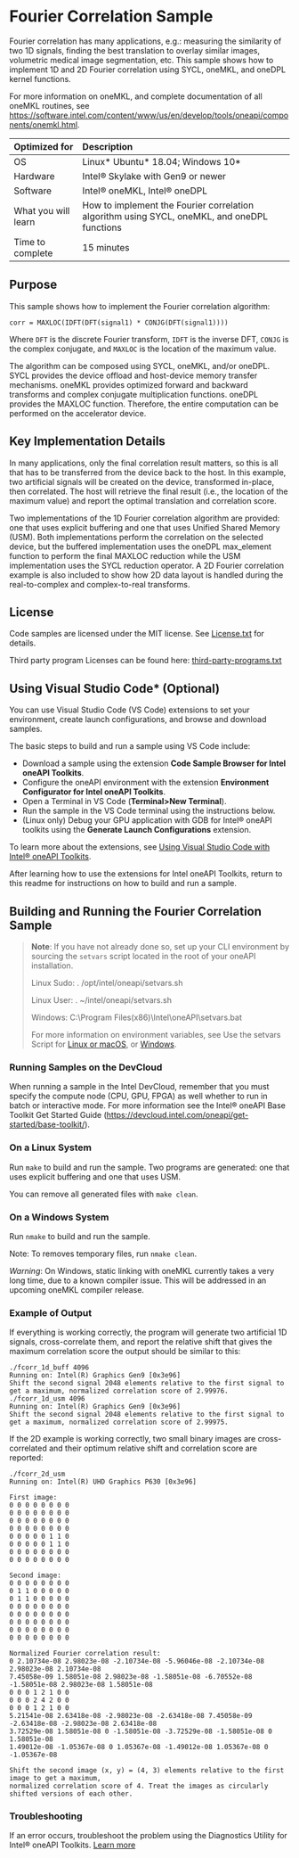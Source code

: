 # Fourier Correlation Sample
Fourier correlation has many applications, e.g.: measuring the similarity of two 1D signals, finding the best translation to overlay similar images, volumetric medical image segmentation, etc. This sample shows how to implement 1D and 2D Fourier correlation using SYCL, oneMKL, and oneDPL kernel functions.

For more information on oneMKL, and complete documentation of all oneMKL routines, see https://software.intel.com/content/www/us/en/develop/tools/oneapi/components/onemkl.html.

| Optimized for       | Description
|:---                 |:---
| OS                  | Linux* Ubuntu* 18.04; Windows 10*
| Hardware            | Intel&reg; Skylake with Gen9 or newer
| Software            | Intel&reg; oneMKL, Intel&reg; oneDPL
| What you will learn | How to implement the Fourier correlation algorithm using SYCL, oneMKL, and oneDPL functions
| Time to complete    | 15 minutes

## Purpose
This sample shows how to implement the Fourier correlation algorithm:

    corr = MAXLOC(IDFT(DFT(signal1) * CONJG(DFT(signal1))))

Where ``DFT`` is the discrete Fourier transform, ``IDFT`` is the inverse DFT, ``CONJG`` is the complex conjugate, and ``MAXLOC`` is the location of the maximum value.

The algorithm can be composed using SYCL, oneMKL, and/or oneDPL. SYCL provides the device offload and host-device memory transfer mechanisms. oneMKL provides optimized forward and backward transforms and complex conjugate multiplication functions. oneDPL provides the MAXLOC function. Therefore, the entire computation can be performed on the accelerator device.

## Key Implementation Details
In many applications, only the final correlation result matters, so this is all that has to be transferred from the device back to the host. In this example, two artificial signals will be created on the device, transformed in-place, then correlated. The host will retrieve the final result (i.e., the location of the maximum value) and report the optimal translation and correlation score.

Two implementations of the 1D Fourier correlation algorithm are provided: one that uses explicit buffering and one that uses Unified Shared Memory (USM). Both implementations perform the correlation on the selected device, but the buffered implementation uses the oneDPL max_element function to perform the final MAXLOC reduction while the USM implementation uses the SYCL reduction operator. A 2D Fourier correlation example is also included to show how 2D data layout is handled during the real-to-complex and complex-to-real transforms.

## License
Code samples are licensed under the MIT license. See [License.txt](https://github.com/oneapi-src/oneAPI-samples/blob/master/License.txt) for details.

Third party program Licenses can be found here: [third-party-programs.txt](https://github.com/oneapi-src/oneAPI-samples/blob/master/third-party-programs.txt)

## Using Visual Studio Code* (Optional)

You can use Visual Studio Code (VS Code) extensions to set your environment, create launch configurations,
and browse and download samples.

The basic steps to build and run a sample using VS Code include:
 - Download a sample using the extension **Code Sample Browser for Intel oneAPI Toolkits**.
 - Configure the oneAPI environment with the extension **Environment Configurator for Intel oneAPI Toolkits**.
 - Open a Terminal in VS Code (**Terminal>New Terminal**).
 - Run the sample in the VS Code terminal using the instructions below.
 - (Linux only) Debug your GPU application with GDB for Intel® oneAPI toolkits using the **Generate Launch Configurations** extension.

To learn more about the extensions, see
[Using Visual Studio Code with Intel® oneAPI Toolkits](https://www.intel.com/content/www/us/en/develop/documentation/using-vs-code-with-intel-oneapi/top.html).

After learning how to use the extensions for Intel oneAPI Toolkits, return to this readme for instructions on how to build and run a sample.

## Building and Running the Fourier Correlation Sample

> **Note**: If you have not already done so, set up your CLI
> environment by sourcing  the `setvars` script located in
> the root of your oneAPI installation.
>
> Linux Sudo: . /opt/intel/oneapi/setvars.sh
>
> Linux User: . ~/intel/oneapi/setvars.sh
>
> Windows: C:\Program Files(x86)\Intel\oneAPI\setvars.bat
>
>For more information on environment variables, see Use the setvars Script for [Linux or macOS](https://www.intel.com/content/www/us/en/develop/documentation/oneapi-programming-guide/top/oneapi-development-environment-setup/use-the-setvars-script-with-linux-or-macos.html), or [Windows](https://www.intel.com/content/www/us/en/develop/documentation/oneapi-programming-guide/top/oneapi-development-environment-setup/use-the-setvars-script-with-windows.html).

### Running Samples on the DevCloud
When running a sample in the Intel DevCloud, remember that you must specify the compute node (CPU, GPU, FPGA) as well whether to run in batch or interactive mode. For more information see the Intel® oneAPI Base Toolkit Get Started Guide (https://devcloud.intel.com/oneapi/get-started/base-toolkit/).


### On a Linux System
Run `make` to build and run the sample. Two programs are generated: one that uses explicit buffering and one that uses USM.

You can remove all generated files with `make clean`.

### On a Windows System
Run `nmake` to build and run the sample.

Note: To removes temporary files, run `nmake clean`.

*Warning*: On Windows, static linking with oneMKL currently takes a very long time, due to a known compiler issue. This will be addressed in an upcoming oneMKL compiler release.

### Example of Output
If everything is working correctly, the program will generate two artificial 1D signals, cross-correlate them, and report the relative shift that gives the maximum correlation score the output should be similar to this:
```
./fcorr_1d_buff 4096
Running on: Intel(R) Graphics Gen9 [0x3e96]
Shift the second signal 2048 elements relative to the first signal to get a maximum, normalized correlation score of 2.99976.
./fcorr_1d_usm 4096
Running on: Intel(R) Graphics Gen9 [0x3e96]
Shift the second signal 2048 elements relative to the first signal to get a maximum, normalized correlation score of 2.99975.
```
If the 2D example is working correctly, two small binary images are cross-correlated and their optimum relative shift and correlation score are reported:
```
./fcorr_2d_usm
Running on: Intel(R) UHD Graphics P630 [0x3e96]

First image:
0 0 0 0 0 0 0 0
0 0 0 0 0 0 0 0
0 0 0 0 0 0 0 0
0 0 0 0 0 0 0 0
0 0 0 0 0 1 1 0
0 0 0 0 0 1 1 0
0 0 0 0 0 0 0 0
0 0 0 0 0 0 0 0

Second image:
0 0 0 0 0 0 0 0
0 1 1 0 0 0 0 0
0 1 1 0 0 0 0 0
0 0 0 0 0 0 0 0
0 0 0 0 0 0 0 0
0 0 0 0 0 0 0 0
0 0 0 0 0 0 0 0
0 0 0 0 0 0 0 0

Normalized Fourier correlation result:
0 2.10734e-08 2.98023e-08 -2.10734e-08 -5.96046e-08 -2.10734e-08 2.98023e-08 2.10734e-08
7.45058e-09 1.58051e-08 2.98023e-08 -1.58051e-08 -6.70552e-08 -1.58051e-08 2.98023e-08 1.58051e-08
0 0 0 1 2 1 0 0
0 0 0 2 4 2 0 0
0 0 0 1 2 1 0 0
5.21541e-08 2.63418e-08 -2.98023e-08 -2.63418e-08 7.45058e-09 -2.63418e-08 -2.98023e-08 2.63418e-08
3.72529e-08 1.58051e-08 0 -1.58051e-08 -3.72529e-08 -1.58051e-08 0 1.58051e-08
1.49012e-08 -1.05367e-08 0 1.05367e-08 -1.49012e-08 1.05367e-08 0 -1.05367e-08

Shift the second image (x, y) = (4, 3) elements relative to the first image to get a maximum,
normalized correlation score of 4. Treat the images as circularly shifted versions of each other.
```

### Troubleshooting
If an error occurs, troubleshoot the problem using the Diagnostics Utility for Intel® oneAPI Toolkits.
[Learn more](https://www.intel.com/content/www/us/en/develop/documentation/diagnostic-utility-user-guide/top.html)
